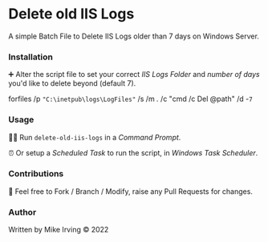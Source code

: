 # Delete old IIS Logs

A simple Batch File to Delete IIS Logs older than 7 days on Windows Server.

### Installation

➕ Alter the script file to set your correct *IIS Logs Folder* and *number of days* you'd like to delete beyond (default 7).

forfiles /p `"C:\inetpub\logs\LogFiles"` /s /m *.* /c "cmd /c Del @path" /d -`7`

### Usage

🧑‍💻 Run `delete-old-iis-logs` in a *Command Prompt*.

⏰ Or setup a *Scheduled Task* to run the script, in *Windows Task Scheduler*.

### Contributions

🍴 Feel free to Fork / Branch / Modify, raise any Pull Requests for changes.

### Author

Written by Mike Irving © 2022
